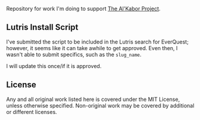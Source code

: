 Repository for work I'm doing to support [The Al'Kabor Project](https://www.takproject.net/).

Lutris Install Script
--------------------
I've submitted the script to be included in the Lutris search for EverQuest; however, it seems like it can take awhile to get approved. Even then, I wasn't able to submit specifics, such as the `slug_name`.

I will update this once/if it is approved.

License
--------------------
Any and all original work listed here is covered under the MIT License, unless otherwise specified. Non-original work may be covered by additional or different licenses.

<p align="left">
  <a aria-label="license" href="https://github.com/primer/css/blob/main/LICENSE">
    <img src="https://img.shields.io/github/license/primer/css.svg" alt="">
  </a>
</p>
